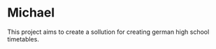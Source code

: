 Michael
=======

This project aims to create a sollution for creating german high school timetables.